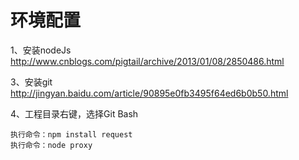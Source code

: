 # 环境配置


1、安装nodeJs
	http://www.cnblogs.com/pigtail/archive/2013/01/08/2850486.html

3、安装git
	http://jingyan.baidu.com/article/90895e0fb3495f64ed6b0b50.html

4、工程目录右键，选择Git Bash

	
	执行命令：npm install request
	执行命令：node proxy